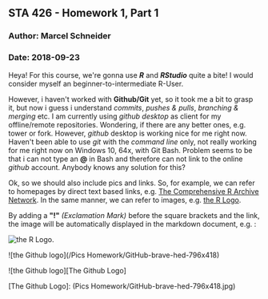 ## STA 426 - Homework 1, Part 1
### Author:  Marcel Schneider
### Date: 2018-09-23

Heya!
For this course, we're gonna use __*R*__ and __*RStudio*__ quite a bite!
I would consider myself an beginner-to-intermediate R-User. 

However, i haven't worked with __Github/Git__ yet, so it took me a bit to grasp it, but now i guess i understand *commits*, *pushes & pulls*, *branching & merging* etc. 
I am currently using _github desktop_ as client for my offline/remote repositories. Wondering, if there are any better ones, e.g. tower or fork. However, _github_ desktop is working nice for me right now.
Haven't been able to use _git_ with the *command line* only, not really working for me right now on Windows 10, 64x, with Git Bash. Problem seems to be that i can not type an __@__ in Bash and therefore can not link to the online _github_ account. Anybody knows any solution for this?

Ok, so we should also include pics and links. 
So, for example, we can refer to homepages by direct text based links, e.g. [The Comprehensive R Archive Network](https://cran.r-project.org/).
In the same manner, we can refer to images, e.g. [the R Logo][R Logo].


By adding a __"!"__ *(Exclamation Mark)* before the square brackets and the link, the image will be automatically displayed in the markdown document, e.g. :

![the R Logo][R Logo].



![the Github logo](/Pics Homework/GitHub-brave-hed-796x418)








![the Github logo][The Github Logo]

[The Github Logo]: (Pics Homework/GitHub-brave-hed-796x418.jpg)

[R Logo]: https://www.r-project.org/logo/Rlogo.png
